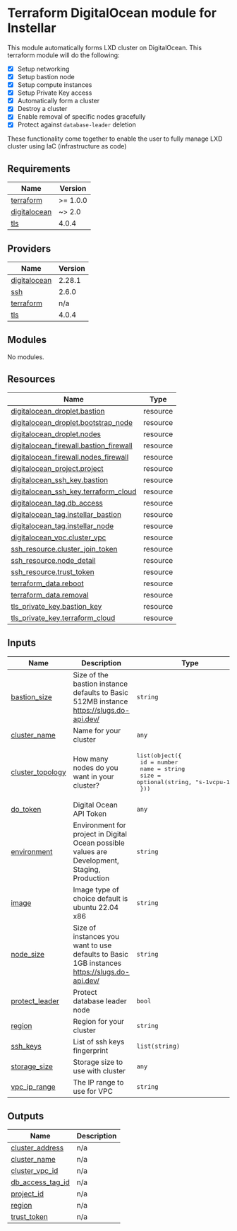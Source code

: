 # Terraform DigitalOcean module for Instellar

This module automatically forms LXD cluster on DigitalOcean. This terraform module will do the following:

- [x] Setup networking
- [x] Setup bastion node
- [x] Setup compute instances
- [x] Setup Private Key access
- [x] Automatically form a cluster
- [x] Destroy a cluster
- [x] Enable removal of specific nodes gracefully
- [x] Protect against `database-leader` deletion

These functionality come together to enable the user to fully manage LXD cluster using IaC (infrastructure as code)

<!-- BEGIN_TF_DOCS -->
## Requirements

| Name | Version |
|------|---------|
| <a name="requirement_terraform"></a> [terraform](#requirement\_terraform) | >= 1.0.0 |
| <a name="requirement_digitalocean"></a> [digitalocean](#requirement\_digitalocean) | ~> 2.0 |
| <a name="requirement_tls"></a> [tls](#requirement\_tls) | 4.0.4 |

## Providers

| Name | Version |
|------|---------|
| <a name="provider_digitalocean"></a> [digitalocean](#provider\_digitalocean) | 2.28.1 |
| <a name="provider_ssh"></a> [ssh](#provider\_ssh) | 2.6.0 |
| <a name="provider_terraform"></a> [terraform](#provider\_terraform) | n/a |
| <a name="provider_tls"></a> [tls](#provider\_tls) | 4.0.4 |

## Modules

No modules.

## Resources

| Name | Type |
|------|------|
| [digitalocean_droplet.bastion](https://registry.terraform.io/providers/digitalocean/digitalocean/latest/docs/resources/droplet) | resource |
| [digitalocean_droplet.bootstrap_node](https://registry.terraform.io/providers/digitalocean/digitalocean/latest/docs/resources/droplet) | resource |
| [digitalocean_droplet.nodes](https://registry.terraform.io/providers/digitalocean/digitalocean/latest/docs/resources/droplet) | resource |
| [digitalocean_firewall.bastion_firewall](https://registry.terraform.io/providers/digitalocean/digitalocean/latest/docs/resources/firewall) | resource |
| [digitalocean_firewall.nodes_firewall](https://registry.terraform.io/providers/digitalocean/digitalocean/latest/docs/resources/firewall) | resource |
| [digitalocean_project.project](https://registry.terraform.io/providers/digitalocean/digitalocean/latest/docs/resources/project) | resource |
| [digitalocean_ssh_key.bastion](https://registry.terraform.io/providers/digitalocean/digitalocean/latest/docs/resources/ssh_key) | resource |
| [digitalocean_ssh_key.terraform_cloud](https://registry.terraform.io/providers/digitalocean/digitalocean/latest/docs/resources/ssh_key) | resource |
| [digitalocean_tag.db_access](https://registry.terraform.io/providers/digitalocean/digitalocean/latest/docs/resources/tag) | resource |
| [digitalocean_tag.instellar_bastion](https://registry.terraform.io/providers/digitalocean/digitalocean/latest/docs/resources/tag) | resource |
| [digitalocean_tag.instellar_node](https://registry.terraform.io/providers/digitalocean/digitalocean/latest/docs/resources/tag) | resource |
| [digitalocean_vpc.cluster_vpc](https://registry.terraform.io/providers/digitalocean/digitalocean/latest/docs/resources/vpc) | resource |
| [ssh_resource.cluster_join_token](https://registry.terraform.io/providers/loafoe/ssh/latest/docs/resources/resource) | resource |
| [ssh_resource.node_detail](https://registry.terraform.io/providers/loafoe/ssh/latest/docs/resources/resource) | resource |
| [ssh_resource.trust_token](https://registry.terraform.io/providers/loafoe/ssh/latest/docs/resources/resource) | resource |
| [terraform_data.reboot](https://registry.terraform.io/providers/hashicorp/terraform/latest/docs/resources/data) | resource |
| [terraform_data.removal](https://registry.terraform.io/providers/hashicorp/terraform/latest/docs/resources/data) | resource |
| [tls_private_key.bastion_key](https://registry.terraform.io/providers/hashicorp/tls/4.0.4/docs/resources/private_key) | resource |
| [tls_private_key.terraform_cloud](https://registry.terraform.io/providers/hashicorp/tls/4.0.4/docs/resources/private_key) | resource |

## Inputs

| Name | Description | Type | Default | Required |
|------|-------------|------|---------|:--------:|
| <a name="input_bastion_size"></a> [bastion\_size](#input\_bastion\_size) | Size of the bastion instance defaults to Basic 512MB instance https://slugs.do-api.dev/ | `string` | `"s-1vcpu-512mb-10gb"` | no |
| <a name="input_cluster_name"></a> [cluster\_name](#input\_cluster\_name) | Name for your cluster | `any` | n/a | yes |
| <a name="input_cluster_topology"></a> [cluster\_topology](#input\_cluster\_topology) | How many nodes do you want in your cluster? | <pre>list(object({<br>    id   = number<br>    name = string<br>    size = optional(string, "s-1vcpu-1gb")<br>  }))</pre> | `[]` | no |
| <a name="input_do_token"></a> [do\_token](#input\_do\_token) | Digital Ocean API Token | `any` | n/a | yes |
| <a name="input_environment"></a> [environment](#input\_environment) | Environment for project in Digital Ocean possible values are Development, Staging, Production | `string` | `"Production"` | no |
| <a name="input_image"></a> [image](#input\_image) | Image type of choice default is ubuntu 22.04 x86 | `string` | `"ubuntu-22-04-x64"` | no |
| <a name="input_node_size"></a> [node\_size](#input\_node\_size) | Size of instances you want to use defaults to Basic 1GB instances https://slugs.do-api.dev/ | `string` | `"s-1vcpu-1gb"` | no |
| <a name="input_protect_leader"></a> [protect\_leader](#input\_protect\_leader) | Protect database leader node | `bool` | `true` | no |
| <a name="input_region"></a> [region](#input\_region) | Region for your cluster | `string` | `"sgp1"` | no |
| <a name="input_ssh_keys"></a> [ssh\_keys](#input\_ssh\_keys) | List of ssh keys fingerprint | `list(string)` | `[]` | no |
| <a name="input_storage_size"></a> [storage\_size](#input\_storage\_size) | Storage size to use with cluster | `any` | n/a | yes |
| <a name="input_vpc_ip_range"></a> [vpc\_ip\_range](#input\_vpc\_ip\_range) | The IP range to use for VPC | `string` | `"10.0.1.0/24"` | no |

## Outputs

| Name | Description |
|------|-------------|
| <a name="output_cluster_address"></a> [cluster\_address](#output\_cluster\_address) | n/a |
| <a name="output_cluster_name"></a> [cluster\_name](#output\_cluster\_name) | n/a |
| <a name="output_cluster_vpc_id"></a> [cluster\_vpc\_id](#output\_cluster\_vpc\_id) | n/a |
| <a name="output_db_access_tag_id"></a> [db\_access\_tag\_id](#output\_db\_access\_tag\_id) | n/a |
| <a name="output_project_id"></a> [project\_id](#output\_project\_id) | n/a |
| <a name="output_region"></a> [region](#output\_region) | n/a |
| <a name="output_trust_token"></a> [trust\_token](#output\_trust\_token) | n/a |
<!-- END_TF_DOCS -->